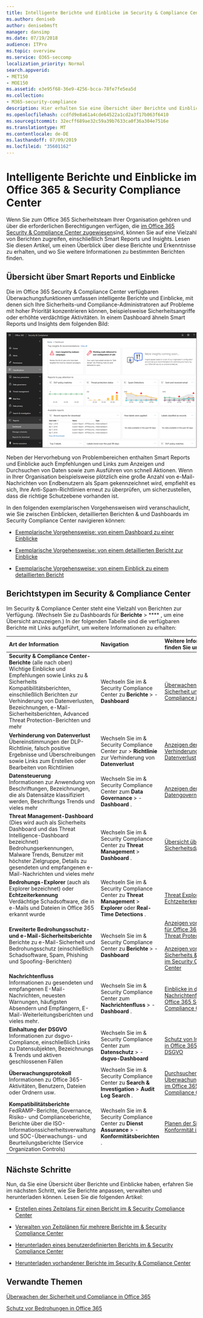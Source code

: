 ```yaml
---
title: Intelligente Berichte und Einblicke im Security & Compliance Center
ms.author: deniseb
author: denisebmsft
manager: dansimp
ms.date: 07/19/2018
audience: ITPro
ms.topic: overview
ms.service: O365-seccomp
localization_priority: Normal
search.appverid:
- MET150
- MOE150
ms.assetid: e3e95f68-36e9-4256-bcca-78fe7fe5ea5d
ms.collection:
- M365-security-compliance
description: Hier erhalten Sie eine Übersicht über Berichte und Einblicke &amp; in avialable im Security Compliance Center.
ms.openlocfilehash: ccdfd9e8a61a4cde64522a1cd2a3f17b063f6410
ms.sourcegitcommit: 32ecff689ae32c59a39b7633ca0f36a304e7516e
ms.translationtype: MT
ms.contentlocale: de-DE
ms.lasthandoff: 07/09/2019
ms.locfileid: "35601162"
---
```

# <a name="smart-reports-and-insights-in-the-office-365-security-amp-compliance-center"></a>Intelligente Berichte und Einblicke im Office 365 &amp; Security Compliance Center

Wenn Sie zum Office 365 Sicherheitsteam Ihrer Organisation gehören und über die erforderlichen Berechtigungen verfügen, die [im Office 365 Security &amp; Compliance Center zugewiesen](permissions-in-the-security-and-compliance-center.md)sind, können Sie auf eine Vielzahl von Berichten zugreifen, einschließlich Smart Reports und Insights. Lesen Sie diesen Artikel, um einen Überblick über diese Berichte und Erkenntnisse zu erhalten, und wo Sie weitere Informationen zu bestimmten Berichten finden.
      
## <a name="smart-reports-and-insights-overview"></a>Übersicht über Smart Reports und Einblicke

Die im Office 365 Security &amp; Compliance Center verfügbaren Überwachungsfunktionen umfassen intelligente Berichte und Einblicke, mit denen sich Ihre Sicherheits-und Compliance-Administratoren auf Probleme mit hoher Priorität konzentrieren können, beispielsweise Sicherheitsangriffe oder erhöhte verdächtige Aktivitäten. In einem Dashboard ähneln Smart Reports und Insights dem folgenden Bild:
  
![Wählen Sie im &amp; Security Compliance Center die Option \> Berichte-Dashboard aus.](media/2a668c3d-3fa3-4e37-8149-46989b33ae8c.png)
  
Neben der Hervorhebung von Problembereichen enthalten Smart Reports und Einblicke auch Empfehlungen und Links zum Anzeigen und Durchsuchen von Daten sowie zum Ausführen von schnell Aktionen. Wenn in Ihrer Organisation beispielsweise plötzlich eine große Anzahl von e-Mail-Nachrichten von Endbenutzern als Spam gekennzeichnet wird, empfiehlt es sich, Ihre Anti-Spam-Richtlinien erneut zu überprüfen, um sicherzustellen, dass die richtige Schutzebene vorhanden ist.
  
In den folgenden exemplarischen Vorgehensweisen wird veranschaulicht, wie Sie zwischen Einblicken, detaillierten Berichten &amp; und Dashboards im Security Compliance Center navigieren können:
  
- [Exemplarische Vorgehensweise: von einem Dashboard zu einer Einblicke](from-a-dashboard-to-an-insight.md)
    
- [Exemplarische Vorgehensweise: von einem detaillierten Bericht zur Einblicke](from-a-detailed-report-to-an-insight.md)
    
- [Exemplarische Vorgehensweise: von einem Einblick zu einem detaillierten Bericht](from-an-insight-to-a-detailed-report.md)
    
## <a name="types-of-reports-in-the-security-amp-compliance-center"></a>Berichtstypen im Security &amp; Compliance Center

Im Security &amp; Compliance Center steht eine Vielzahl von Berichten zur Verfügung. (Wechseln Sie zu Dashboards für **Berichte** \> **** , um eine Übersicht anzuzeigen.) In der folgenden Tabelle sind die verfügbaren Berichte mit Links aufgeführt, um weitere Informationen zu erhalten: 
  
|**Art der Information**|**Navigation**|**Weitere Informationen finden Sie unter**|
|:-----|:-----|:-----|
|**Security &amp; Compliance Center-Berichte** (alle nach oben)  <br/> Wichtige Einblicke und Empfehlungen sowie Links zu &amp; Sicherheits Kompatibilitätsberichten, einschließlich Berichten zur Verhinderung von Datenverlusten, Bezeichnungen, e-Mail-Sicherheitsberichten, Advanced Threat Protection-Berichten und mehr  <br/> |Wechseln Sie im &amp; Security Compliance Center zu **Berichte** \> - **Dashboard** <br/> |[Überwachen der Sicherheit und Compliance in Office 365](monitor-security-and-compliance.md) <br/> |
|**Verhinderung von Datenverlust** <br/> Übereinstimmungen der DLP-Richtlinie, falsch positive Ergebnisse und Überschreibungen sowie Links zum Erstellen oder Bearbeiten von Richtlinien  <br/> |Wechseln Sie im &amp; Security Compliance Center zur \> **Richtlinie** zur Verhinderung von **Datenverlust** <br/> |[Anzeigen der Berichte zur Verhinderung von Datenverlust](view-the-dlp-reports.md) <br/> |
|**Datensteuerung** <br/> Informationen zur Anwendung von Beschriftungen, Bezeichnungen, die als Datensätze klassifiziert werden, Beschriftungs Trends und vieles mehr  <br/> |Wechseln Sie im &amp; Security Compliance Center zum **Data Governance** \> - **Dashboard** . <br/> |[Anzeigen der Datengovernanceberichte](view-the-data-governance-reports.md) <br/> |
|**Threat Management-Dashboard** (Dies wird auch als Sicherheits Dashboard und das Threat Intelligence-Dashboard bezeichnet)  <br/> Bedrohungserkennungen, Malware Trends, Benutzer mit höchster Zielgruppe, Details zu gesendeten und empfangenen e-Mail-Nachrichten und vieles mehr  <br/> |Wechseln Sie im &amp; Security Compliance Center zu **Threat Management** \> **Dashboard** . <br/> |[Übersicht über das Sicherheitsdashboard](security-dashboard.md) <br/> |
|**Bedrohungs-Explorer** (auch als Explorer bezeichnet) oder **Echtzeiterkennung** <br/> Verdächtige Schadsoftware, die in e-Mails und Dateien in Office 365 erkannt wurde  <br/> |Wechseln Sie im &amp; Security Compliance Center zu **Threat Management** \> **Explorer** oder **Real-Time Detections** .<br/> |[Threat Explorer (oder Echtzeiterkennung)](threat-explorer.md) <br/> |
|**Erweiterte Bedrohungsschutz-und e-Mail-Sicherheitsberichte** <br/> Berichte zu e-Mail-Sicherheit und Bedrohungsschutz (einschließlich Schadsoftware, Spam, Phishing und Spoofing-Berichten)  <br/> |Wechseln Sie im &amp; Security Compliance Center zu **Berichte** \> - **Dashboard** <br/> |[Anzeigen von Berichten für Office 365 Advanced Threat Protection](view-reports-for-atp.md) <br/><br/> [Anzeigen von e-Mail-Sicherheits &amp; Berichten im Security Compliance Center](view-email-security-reports.md) <br/> |
|**Nachrichtenfluss** <br/> Informationen zu gesendeten und empfangenen E-Mail-Nachrichten, neuesten Warnungen, häufigsten Absendern und Empfängern, E-Mail-Weiterleitungsberichten und vieles mehr.  <br/> |Wechseln Sie im &amp; Security Compliance Center zum **Nachrichtenfluss** \> - **Dashboard** . <br/> |[Einblicke in den Nachrichtenfluss &amp; im Office 365 Security Compliance Center](https://support.office.com/article/beb6acaa-6016-4d54-ba7e-3d6d035e2b46.aspx) <br/> |
|**Einhaltung der DSGVO** <br/> Informationen zur dsgvo-Compliance, einschließlich Links zu Datensubjekten, Bezeichnungs &amp; Trends und aktiven geschlossenen Fällen  <br/> |Wechseln Sie im &amp; Security Compliance Center zum **Datenschutz** \> - **dsgvo-Dashboard** <br/> |[Schutz von Informationen in Office 365 für die DSGVO](https://docs.microsoft.com/office365/enterprise/office-365-information-protection-for-gdpr) <br/> |
|**Überwachungsprotokoll** <br/> Informationen zu Office 365-Aktivitäten, Benutzern, Dateien oder Ordnern usw.  <br/> |Wechseln Sie im &amp; Security Compliance Center zu **Search &amp; Investigation** \> **Audit Log Search** . <br/> |[Durchsuchen des Überwachungsprotokolls im Office 365 Security &amp; Compliance Center](search-the-audit-log-in-security-and-compliance.md) <br/> |
|**Kompatibilitätsberichte** <br/> FedRAMP-Berichte, Governance, Risiko- und Complianceberichte, Berichte über die ISO-Informationssicherheitsverwaltung und SOC-Überwachungs- und Beurteilungsberichte (Service Organization Controls)  <br/> |Wechseln Sie im &amp; Security Compliance Center zu **Dienst Assurance** \> - **Konformitätsberichten** . <br/> |[Planen der Sicherheits &amp; Konformität in Office 365](plan-for-security-and-compliance.md) <br/> |
  
## <a name="next-steps"></a>Nächste Schritte

Nun, da Sie eine Übersicht über Berichte und Einblicke haben, erfahren Sie im nächsten Schritt, wie Sie Berichte anpassen, verwalten und herunterladen können. Lesen Sie die folgenden Artikel:
  
- [Erstellen eines Zeitplans für einen Bericht im &amp; Security Compliance Center](create-a-schedule-for-a-report.md)
    
- [Verwalten von Zeitplänen für mehrere Berichte im &amp; Security Compliance Center](manage-schedules-for-multiple-reports.md)
    
- [Herunterladen eines benutzerdefinierten Berichts im &amp; Security Compliance Center](set-up-and-download-a-custom-report.md)
    
- [Herunterladen vorhandener Berichte im Security &amp; Compliance Center](download-existing-reports.md)
    
## <a name="related-topics"></a>Verwandte Themen

[Überwachen der Sicherheit und Compliance in Office 365](monitor-security-and-compliance.md)
  
[Schutz vor Bedrohungen in Office 365](protect-against-threats.md)
  

